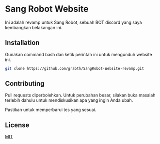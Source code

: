 # Sang Robot Website

Ini adalah revamp untuk Sang Robot, sebuah BOT discord yang saya kembangkan belakangan ini.

## Installation

Gunakan command bash dan ketik perintah ini untuk mengunduh website ini.

```bash
git clone https://github.com/grabth/SangRobot-Website-revamp.git
```

## Contributing
Pull requests diperbolehkan. Untuk perubahan besar, silakan buka masalah terlebih dahulu untuk mendiskusikan apa yang ingin Anda ubah. 

Pastikan untuk memperbarui tes yang sesuai.

## License
[MIT](https://github.com/grabth/SangRobot-Website-revamp/blob/main/LICENSE)

